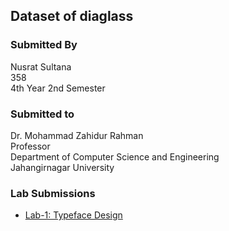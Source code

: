 ## Dataset of diaglass
### Submitted By
Nusrat Sultana <br>
358 <br>
4th Year 2nd Semester <br>


### Submitted to
Dr. Mohammad Zahidur Rahman <br>
Professor <br>
Department of Computer Science and Engineering <br>
Jahangirnagar University <br>


### Lab Submissions
- [Lab-1: Typeface Design](/Lab1)


